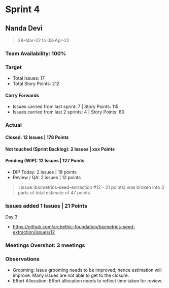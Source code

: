 # Sprint 4

## Nanda Devi

> 28-Mar-22 to 08-Apr-22

### Team Availability: 100%

### Target
- Total Issues: 17
- Total Story Points: 212

#### Carry Forwards
- Issues carried from last sprint: 7 | Story Points: 115
- Issues carried from last 2 sprints: 4 | Story Points: 80

### Actual

#### Closed: 12 Issues | 178 Points

#### Not touched (Sprint Backlog): 2 Issues | xxx Points

#### Pending (WIP): 12 Issues | 127 Points
- DIP Today: 2 issues | 18 points
- Review / QA: 2 issues | 12 points

> 1 issue (biometrics-seed-extraction #12 - 21 points) was broken into 3 parts of total estimate of 47 points

### Issues added 1 Issues | 21 Points

Day 3:
- https://github.com/archethic-foundation/biometrics-seed-extraction/issues/12

### Meetings Overshot: 3 meetings

### Observations
- Grooming: Issue grooming needs to be improved, hence estimation will improve. Many issues are not able to get to the closure.
- Effort Allocation: Effort allocation needs to reflect time taken for review.
